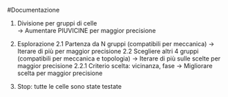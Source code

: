 #Documentazione

1. Divisione per gruppi di celle   
   -> Aumentare PIUVICINE per maggior precisione
   
2. Esplorazione
    2.1 Partenza da N gruppi (compatibili per meccanica)
            -> Iterare di più per maggior precisione
    2.2 Scegliere altri 4 gruppi (compatibili per meccanica e topologia)
            -> Iterare di più sulle scelte per maggior precisione
        2.2.1 Criterio scelta: vicinanza, fase
            -> Migliorare scelta per maggior precisione
            
3. Stop: tutte le celle sono state testate
